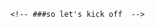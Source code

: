

<!-- This project is focus on the practice of the React useState -->


      <!-- ###so let's kick off  -->
